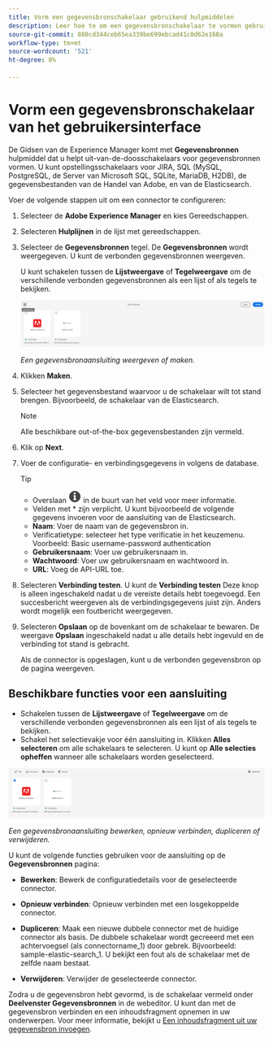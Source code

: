 ```yaml
---
title: Vorm een gegevensbronschakelaar gebruikend hulpmiddelen
description: Leer hoe te om een gegevensbronschakelaar te vormen gebruikend de hulpmiddelen.
source-git-commit: 880cd344ceb65ea339be699ebcad41c0d62e168a
workflow-type: tm+mt
source-wordcount: '521'
ht-degree: 0%

---
```


# Vorm een gegevensbronschakelaar van het gebruikersinterface

De Gidsen van de Experience Manager komt met **Gegevensbronnen** hulpmiddel dat u helpt uit-van-de-doosschakelaars voor gegevensbronnen vormen. U kunt opstellingsschakelaars voor JIRA, SQL (MySQL, PostgreSQL, de Server van Microsoft SQL, SQLite, MariaDB, H2DB), de gegevensbestanden van de Handel van Adobe, en van de Elasticsearch.

Voer de volgende stappen uit om een connector te configureren:

1. Selecteer de **Adobe Experience Manager** en kies Gereedschappen.
1. Selecteren **Hulplijnen** in de lijst met gereedschappen.
1. Selecteer de **Gegevensbronnen** tegel. De **Gegevensbronnen** wordt weergegeven. U kunt de verbonden gegevensbronnen weergeven.

   U kunt schakelen tussen de **Lijstweergave** of **Tegelweergave** om de verschillende verbonden gegevensbronnen als een lijst of als tegels te bekijken.

   <img src="./assets/data-sources-create-window.png" alt= "gegevensbronnen vermeld op de pagina met gegevensbronnen" width="800">

   *Een gegevensbronaansluiting weergeven of maken.*
1. Klikken **Maken**.
1. Selecteer het gegevensbestand waarvoor u de schakelaar wilt tot stand brengen. Bijvoorbeeld, de schakelaar van de Elasticsearch.
   >[!NOTE]
   >
   >Alle beschikbare out-of-the-box gegevensbestanden zijn vermeld.

1. Klik op **Next**.
1. Voer de configuratie- en verbindingsgegevens in volgens de database.

   >[!TIP]
   >* Overslaan <img src="./assets/info-details.svg" alt= "info icon" width="25"> in de buurt van het veld voor meer informatie.
   > * Velden met * zijn verplicht. U kunt bijvoorbeeld de volgende gegevens invoeren voor de aansluiting van de Elasticsearch.

   * **Naam**: Voer de naam van de gegevensbron in.
   * Verificatietype: selecteer het type verificatie in het keuzemenu. Voorbeeld: Basic username-password authentication
   * **Gebruikersnaam**: Voer uw gebruikersnaam in.
   * **Wachtwoord**: Voer uw gebruikersnaam en wachtwoord in.
   * **URL**: Voeg de API-URL toe.

1. Selecteren **Verbinding testen**. U kunt de **Verbinding testen** Deze knop is alleen ingeschakeld nadat u de vereiste details hebt toegevoegd. Een succesbericht weergeven als de verbindingsgegevens juist zijn. Anders wordt mogelijk een foutbericht weergegeven.



1. Selecteren **Opslaan** op de bovenkant om de schakelaar te bewaren.     De weergave **Opslaan** ingeschakeld nadat u alle details hebt ingevuld en de verbinding tot stand is gebracht.


   Als de connector is opgeslagen, kunt u de verbonden gegevensbron op de pagina weergeven.

## Beschikbare functies voor een aansluiting

* Schakelen tussen de **Lijstweergave** of **Tegelweergave**  om de verschillende verbonden gegevensbronnen als een lijst of als tegels te bekijken.
* Schakel het selectievakje voor één aansluiting in. Klikken **Alles selecteren** om alle schakelaars te selecteren. U kunt op **Alle selecties opheffen** wanneer alle schakelaars worden geselecteerd.

<img src="./assets/data-sources-features.png" alt= "kenmerken van de gegevensbronnen op de pagina met gegevensbronnen" width="800">

*Een gegevensbronaansluiting bewerken, opnieuw verbinden, dupliceren of verwijderen.*

U kunt de volgende functies gebruiken voor de aansluiting op de **Gegevensbronnen** pagina:

* **Bewerken**: Bewerk de configuratiedetails voor de geselecteerde connector.

* **Opnieuw verbinden**: Opnieuw verbinden met een losgekoppelde connector.

* **Dupliceren**: Maak een nieuwe dubbele connector met de huidige connector als basis. De dubbele schakelaar wordt gecreeerd met een achtervoegsel (als connectorname_1) door gebrek. Bijvoorbeeld: sample-elastic-search_1.
U bekijkt een fout als de schakelaar met de zelfde naam bestaat.

* **Verwijderen**: Verwijder de geselecteerde connector.


Zodra u de gegevensbron hebt gevormd, is de schakelaar vermeld onder **Deelvenster Gegevensbronnen** in de webeditor. U kunt dan met de gegevensbron verbinden en een inhoudsfragment opnemen in uw onderwerpen. Voor meer informatie, bekijkt u [Een inhoudsfragment uit uw gegevensbron invoegen](../user-guide/web-editor-content-snippet.md).
